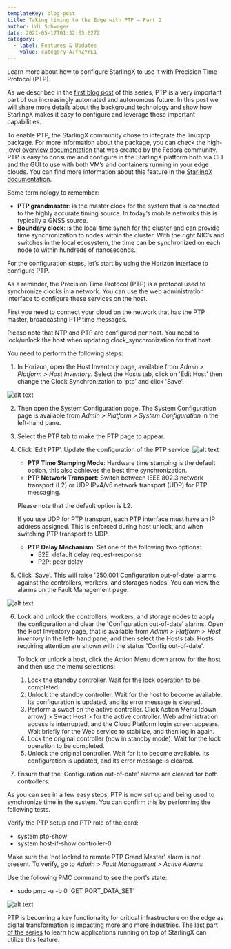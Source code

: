 ```yaml
---
templateKey: blog-post
title: Taking timing to the Edge with PTP – Part 2
author: Udi Schwager   
date: 2021-05-17T01:32:05.627Z
category:
  - label: Features & Updates
    value: category-A7fnZYrE1
---
```


Learn more about how to configure StarlingX to use it with Precision Time Protocol (PTP).<!-- more -->

As we described in the [first blog post](https://www.starlingx.io/blog/starlingx-ptp-part-1.html) of this series, PTP is a very important part of our increasingly automated and autonomous future.  In this post we will share more details about the background technology and show how StarlingX makes it easy to configure and leverage these important capabilities.

To enable PTP, the StarlingX community chose to integrate the linuxptp package. For more information about the package, you can check the high-level [overview documentation](https://docs.fedoraproject.org/en-US/fedora/rawhide/system-administrators-guide/servers/Configuring_PTP_Using_ptp4l/) that was created by the Fedora community. PTP is easy to consume and configure in the StarlingX platform both via CLI and the GUI to use with both VM’s and containers running in your edge clouds. You can find more information about this feature in the [StarlingX documentation](https://docs.starlingx.io/system_configuration/kubernetes/index.html#ptp-server-configuration).

Some terminology to remember:
- **PTP grandmaster**: is the master clock for the system that is connected to the highly accurate timing source. In today’s mobile networks this is typically a GNSS source.
- **Boundary clock**: is the local time synch for the cluster and can provide time synchronization to nodes within the cluster. With the right NIC’s and switches in the local ecosystem, the time can be synchronized on each node to within hundreds of nanoseconds.

For the configuration steps, let’s start by using the Horizon interface to configure PTP.

As a reminder, the Precision Time Protocol (PTP) is a protocol used to synchronize clocks in a network. You can use the web administration interface to configure these services on the host.

First you need to connect your cloud on the network that has the PTP master, broadcasting PTP time messages. 

Please note that NTP and PTP are configured per host. You need to lock/unlock the host when updating clock_synchronization for that host. 

You need to perform the following steps:
1. In Horizon, open the Host Inventory page, available from *Admin > Platform > Host Inventory*. Select the Hosts tab, click on 'Edit Host' then change the Clock Synchronization to ‘ptp’ and click 'Save'.

![alt text](/img/PTP_Blog_P2_Edit.jpg)

2. Then open the System Configuration page. The System Configuration page is available from *Admin > Platform > System Configuration* in the left-hand pane.
3. Select the PTP tab to make the PTP page to appear.
4. Click 'Edit PTP'. Update the configuration of the PTP service.
![alt text](/img/PTP_Blog_P2_Edit_Host.jpg)
    - **PTP Time Stamping Mode**: Hardware time stamping is the default option, this also achieves the best time synchronization.
    - **PTP Network Transport**: Switch between IEEE 802.3 network transport (L2) or UDP IPv4/v6 network transport (UDP) for PTP messaging.

    Please note that the default option is L2.

    If you use UDP for PTP transport, each PTP interface must have an IP address assigned. This is
    enforced during host unlock, and when switching PTP transport to UDP.

    - **PTP Delay Mechanism**: Set one of the following two options:
      - E2E: default delay request-response
      - P2P: peer delay

5. Click 'Save'. This will raise '250.001 Configuration out-of-date' alarms against the controllers, workers, and storages nodes. You can view the alarms on the Fault Management page.

![alt text](/img/PTP_Blog_P2_Alarm.jpg)

6. Lock and unlock the controllers, workers, and storage nodes to apply the configuration and clear the 'Configuration out-of-date' alarms.
    Open the Host Inventory page, that is available from *Admin > Platform > Host Inventory* in the left- hand pane, and then select the Hosts tab. 
    Hosts requiring attention are shown with the status 'Config out-of-date'.

    To lock or unlock a host, click the Action Menu down arrow for the host and then use the menu selections:
    1. Lock the standby controller.
            Wait for the lock operation to be completed.
    2. Unlock the standby controller.
        Wait for the host to become available. Its configuration is updated, and its error message is cleared.
    3. Perform a swact on the active controller.
        Click Action Menu (down arrow) > Swact Host > for the active controller.
        Web administration access is interrupted, and the Cloud Platform login screen appears. Wait briefly for the Web service to stabilize, and then log in again.
    4. Lock the original controller (now in standby mode). Wait for the lock operation to be completed.
    5. Unlock the original controller.
        Wait for it to become available. Its configuration is updated, and its error message is cleared.

7. Ensure that the 'Configuration out-of-date' alarms are cleared for both controllers.

As you can see in a few easy steps, PTP is now set up and being used to synchronize time in the system. You can confirm this by performing the following tests.

Verify the PTP setup and PTP role of the card:
- system ptp-show 
- system host-if-show controller-0 <PTP NIC>

Make sure the 'not locked to remote PTP Grand Master' alarm is not present. To verify, go to *Admin > Fault Management > Active Alarms*

Use the following PMC command to see the port’s state:
- sudo pmc -u -b 0 'GET PORT_DATA_SET'

![alt text](/img/PTP_Blog_P2_Alarm2.jpg)

PTP is becoming a key functionality for critical infrastructure on the edge as digital transformation is impacting more and more industries. The [last part of the series](https://www.starlingx.io/blog/starlingx-ptp-part-3.html) to learn how applications running on top of StarlingX can utilize this feature.
